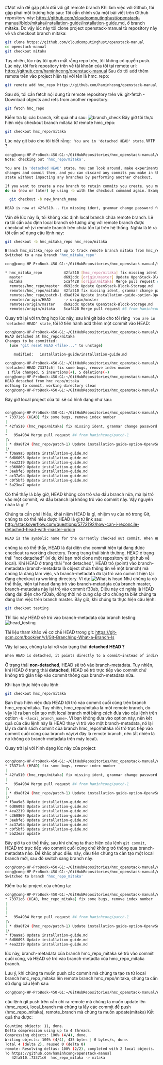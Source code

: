#Một vấn đề gặp phải đối với git remote branch
Khi làm việc với Github, tôi gặp phải một trường hợp sau:
Tôi cần chỉnh sửa một bài viết trên Github repository này: https://github.com/cloudcomputinghust/openstack-manual/blob/mitaka/installation-guide/installation-guide.md, ở branch mitaka. Do vậy lúc này tôi clone project openstack-manual từ repository này về và checkout branch mitaka:
```bash
git clone https://github.com/cloudcomputinghust/openstack-manual
cd openstack-manual
git checkout mitaka
```
Tuy nhiên, lúc này tôi quên mất rằng repo trên, tôi không có quyền push. Lúc này, tôi fork repository trên về tài khoản của tôi tại remote url:
https://github.com/haminhcong/openstack-manual
Sau đó tôi add thêm remote trên vào project hiện tại với tên là hmc_repo:
```bash
git remote add hmc_repo https://github.com/haminhcong/openstack-manual
```
Sau đó, tôi cần fetch nội dung từ remote repository trên về: git-fetch - Download objects and refs from another repository:
```bash
git fetch hmc_repo
```
Kiểm tra lại các branch, kết quả như sau:
![branch_check](./image/git_branch_check.png) 
Bây giờ tôi thực hiện việc checkout branch mitaka từ remote hmc_repo:

```bash
git checkout hmc_repo/mitaka
```
Lúc này git báo cho tôi biết rằng: ``` You are in 'detached HEAD' state```. WTF ?
```bash
cong@cong-HP-ProBook-450-G1:~/GitHubRepositories/hmc_openstack-manual/openstack-manual$ git checkout hmc_repo/mitaka 
Note: checking out 'hmc_repo/mitaka'.

You are in 'detached HEAD' state. You can look around, make experimental
changes and commit them, and you can discard any commits you make in this
state without impacting any branches by performing another checkout.

If you want to create a new branch to retain commits you create, you may
do so (now or later) by using -b with the checkout command again. Example:

  git checkout -b new_branch_name

HEAD is now at 42fa510... fix missing ident, grammar change password from bkcloud16 to bkcloud

```
Vấn đề lúc này là, tôi không xác định local branch  chứa remote branch. Lẽ ra tôi cần xác định local branch sẽ tương ứng với remote branch được checkout về (vì remote branch trên chưa tồn tại trên hệ thống. Nghĩa là lẽ ra tôi cần sử dụng câu lệnh này:
```bash
git checkout -b hmc_mitaka_repo hmc_repo/mitaka

Branch hmc_mitaka_repo set up to track remote branch mitaka from hmc_repo.
Switched to a new branch 'hmc_mitaka_repo'

cong@cong-HP-ProBook-450-G1:~/GitHubRepositories/hmc_openstack-manual/test_branch/openstack-manual$ git branch -vva

* hmc_mitaka_repo          42fa510 [hmc_repo/mitaka] fix missing ident, grammar change password from bkcloud16 to bkcloud
  master                   d692cdc [origin/master] Update OpenStack-Block-Storage.md
  mitaka                   5caf428 [origin/mitaka] Merge pull request #6 from haminhcong/mitaka
  remotes/hmc_repo/master  d692cdc Update OpenStack-Block-Storage.md
  remotes/hmc_repo/mitaka  42fa510 fix missing ident, grammar change password from bkcloud16 to bkcloud
  remotes/hmc_repo/patch-1 d9a8f24 Update installation-guide-option-OpenvSwitch.md
  remotes/origin/HEAD      -> origin/master
  remotes/origin/master    d692cdc Update OpenStack-Block-Storage.md
  remotes/origin/mitaka    5caf428 Merge pull request #6 from haminhcong/mitaka
```
Quay trở lại với trường hợp lúc nãy, sau khi git báo cho tôi rằng ``` You are in 'detached HEAD' state```, tôi lỡ tiến hành add thêm một commit vào HEAD:

```bash
cong@cong-HP-ProBook-450-G1:~/GitHubRepositories/hmc_openstack-manual/openstack-manual$ git status
HEAD detached at hmc_repo/mitaka
Changes to be committed:
  (use "git reset HEAD <file>..." to unstage)

	modified:   installation-guide/installation-guide.md

cong@cong-HP-ProBook-450-G1:~/GitHubRepositories/hmc_openstack-manual/openstack-manual$ git commit -m "fix some bugs, remove index number"
[detached HEAD 73371c6] fix some bugs, remove index number
 1 file changed, 5 insertions(+), 5 deletions(-)
cong@cong-HP-ProBook-450-G1:~/GitHubRepositories/hmc_openstack-manual/openstack-manual$ git status
HEAD detached from hmc_repo/mitaka
nothing to commit, working directory clean
cong@cong-HP-ProBook-450-G1:~/GitHubRepositories/hmc_openstack-manual/openstack-manual$ 
```
Bây giờ local project của tôi sẽ có hình dạng như sau:

```bash

cong@cong-HP-ProBook-450-G1:~/GitHubRepositories/hmc_openstack-manual/openstack-manual$ git log --oneline --decorate --graph --all
* 73371c6 (HEAD) fix some bugs, remove index number
|
* 42fa510 (hmc_repo/mitaka) fix missing ident, grammar change password from bkcloud16 to bkcloud
| 
*   95a4934 Merge pull request #4 from haminhcong/patch-1
|\  
| * d9a8f24 (hmc_repo/patch-1) Update installation-guide-option-OpenvSwitch.md
|/  
* f3aa9a5 Update installation-guide.md
* 6d86093 Update installation-guide.md
* 4ea2219 Update installation-guide.md
* c360869 Update installation-guide.md
* 3eebfe5 Update installation-guide.md
* ac37a9a Update installation-guide.md
* c0f5bf5 Update installation-guide.md
* 5a23ea7 update
```
Có thể thấy là bây giờ, HEAD không còn trỏ vào đầu branch nữa, mà lại trỏ vào một commit, và đầu branch lại không trỏ vào commit này. Vậy nguyên nhân là gì ?

Chúng ta cần phải hiểu, khái niệm HEAD là gì, nhiệm vụ của nó trong Git, chúng ta có thể hiểu được HEAD là gì từ link sau:
http://stackoverflow.com/questions/5772192/how-can-i-reconcile-detached-head-with-master-origin

```sh
HEAD is the symbolic name for the currently checked out commit. When HEAD is not detached (the “normal”1 situation: you have a branch checked out), HEAD actually points to a branch’s “ref” and the branch points to the commit. HEAD is thus “attached” to a branch. When you make a new commit, the branch that HEAD points to is updated to point to the new commit. HEAD follows automatically since it just points to the branch.
```
chúng ta có thể thấy, HEAD là đại diện cho commit hiện tại đang được checkout ra working directory.
Trong trạng thái bình thường, HEAD ở trạng thái "not detached" (ví dụ khi bạn mới clone một repository từ git hub về local). Khi HEAD ở trạng thái "not detached", HEAD trỏ (point) vào branch-metadata (branch-metadata là object chứa thông tin về một branch) mà chúng ta đang làm việc, và branch-metadata đó lại trỏ vào commit hiện tại đang checkout ra working directory. Ví dụ:
![What is head](https://git-scm.com/figures/18333fig0305-tn.png  "Head ")
 Như chúng ta có thể thấy, hiện tại head đang trỏ vào branch-metadata của branch master, branch-metadata này lại trỏ vào commit f30ab. Điều này có nghĩa là HEAD đang đại diện cho f30ab, đồng thời nó cung cấp cho chúng ta biết chúng ta đang làm việc trên branch master.
 Bây giờ, khi chúng ta thực hiện câu lệnh:
 
```bash
git checkout testing
```
Thì lúc này HEAD sẽ trỏ vào branch-metadata của branch testing
![head_testing](https://git-scm.com/figures/18333fig0306-tn.png) 

Tài liệu tham khảo về cơ chế HEAD trong git:
https://git-scm.com/book/en/v1/Git-Branching-What-a-Branch-Is

Vậy tại sao, chúng ta lại rơi vào trạng thái **detached HEAD ?**
```sh
When HEAD is detached, it points directly to a commit—instead of indirectly pointing to one through a branch. You can think of a detached HEAD as being on an unnamed branch.
```
Ở trạng thái **non-detached**, HEAD sẽ trỏ vào branch-metadata. Tuy nhiên, khi HEAD ở trạng thái **detached**, HEAD sẽ trỏ trực tiếp vào commit chứ không trỏ gián tiếp vào commit thông qua branch-metadata nữa.
 
 Khi bạn thực hiện câu lệnh: 
```bash
git checkout hmc_repo/mitaka 
```
Bạn thực hiện việc đưa HEAD tới trỏ vào commit cuối cùng trên branch hmc_repo/mitaka. Tuy nhiên, hmc_repo/mitaka là một remote branch, do vậy lẽ ra bạn cần tạo một local branch mới bằng cách đưa vào câu lệnh trên option ```-b <local_branch_name>```. Vì bạn không đưa vào option này, nên kết quả của câu lệnh này là HEAD thay vì trỏ vào một branch-metadata, nó lại lấy ra danh sách commit của branch hmc_repo/mitaka rồi trỏ trực tiếp vào commit cuối cùng của branch này(vì đây là remote branch, nên tất nhiên là nó không có branch-metadata trên máy local).

Quay trở lại với hình dạng lúc này của project:
```bash

cong@cong-HP-ProBook-450-G1:~/GitHubRepositories/hmc_openstack-manual/openstack-manual$ git log --oneline --decorate --graph --all
* 73371c6 (HEAD) fix some bugs, remove index number
|
* 42fa510 (hmc_repo/mitaka) fix missing ident, grammar change password from bkcloud16 to bkcloud
| 
*   95a4934 Merge pull request #4 from haminhcong/patch-1
|\  
| * d9a8f24 (hmc_repo/patch-1) Update installation-guide-option-OpenvSwitch.md
|/  
* f3aa9a5 Update installation-guide.md
* 6d86093 Update installation-guide.md
* 4ea2219 Update installation-guide.md
* c360869 Update installation-guide.md
* 3eebfe5 Update installation-guide.md
* ac37a9a Update installation-guide.md
* c0f5bf5 Update installation-guide.md
* 5a23ea7 update
```
Bây giờ ta có thể thấy, sau khi chúng ta thực hiện câu lệnh ```git commit```, HEAD trỏ trực tiếp vào commit cuối cùng chứ không trỏ thông qua branch-metadata nào. Để khắc phục điều này, đầu tiên chúng ta cần tạo một local branch mới, sau đó switch sang branch này:
```bash
cong@cong-HP-ProBook-450-G1:~/GitHubRepositories/hmc_openstack-manual/openstack-manual$ git branch hmc_repo_mitaka
cong@cong-HP-ProBook-450-G1:~/GitHubRepositories/hmc_openstack-manual/openstack-manual$ git checkout hmc_repo_mitaka 
Switched to branch 'hmc_repo_mitaka'

```
Kiểm tra lại project của chúng ta:
```bash
cong@cong-HP-ProBook-450-G1:~/GitHubRepositories/hmc_openstack-manual/openstack-manual$ git log --oneline --decorate --graph --all
* 73371c6 (HEAD, hmc_repo_mitaka) fix some bugs, remove index number
|
|
|
*   95a4934 Merge pull request #4 from haminhcong/patch-1
|\  
| * d9a8f24 (hmc_repo/patch-1) Update installation-guide-option-OpenvSwitch.md
|/  
* f3aa9a5 Update installation-guide.md
* 6d86093 Update installation-guide.md
* 4ea2219 Update installation-guide.md
```
lúc này, branch-metadata của branch hmc_repo_mitaka sẽ trỏ vào commit cuối cùng, và HEAD sẽ trỏ vào branch-metadta của hmc_repo_mitaka branch.

Lưu ý, khi chúng ta muốn push các commit mà chúng ta tạo ra từ local branch hmc_repo_mitaka lên remote branch hmc_repo/mitaka, chúng ta cần sử dụng câu lệnh sau:
```bash
cong@cong-HP-ProBook-450-G1:~/GitHubRepositories/hmc_openstack-manual/openstack-manual$ git push hmc_repo hmc_repo_mitaka:mitaka 
```
câu lệnh git push trên cần chỉ ra remote mà chúng ta muốn update lên (hmc_repo), local_branch mà chúng ta lấy các commit để push (hmc_repo_mitaka), remote_branch mà chúng ta muốn update(mitaka)
Kết quả thu được:
```bash
Counting objects: 11, done.
Delta compression using up to 4 threads.
Compressing objects: 100% (4/4), done.
Writing objects: 100% (4/4), 435 bytes | 0 bytes/s, done.
Total 4 (delta 2), reused 0 (delta 0)
remote: Resolving deltas: 100% (2/2), completed with 2 local objects.
To https://github.com/haminhcong/openstack-manual
   42fa510..73371c6  hmc_repo_mitaka -> mitaka

```